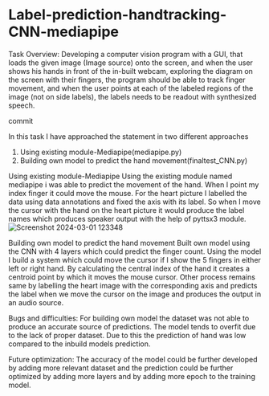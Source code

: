 # Label-prediction-handtracking-CNN-mediapipe

Task Overview:
Developing a computer vision program with a GUI, that loads the given image (Image source)
onto the screen, and when the user shows his hands in front of the in-built webcam,
exploring the diagram on the screen with their fingers, the program should be able to track
finger movement, and when the user points at each of the labeled regions of the image (not
on side labels), the labels needs to be readout with synthesized speech.


commit

In this task I have approached the statement in two different approaches 
1. Using existing module-Mediapipe(mediapipe.py)
2. Building own model to predict the hand movement(finaltest_CNN.py)

Using existing module-Mediapipe
Using the existing module named mediapipe i was able to predict the movement of the hand. When I point my index finger it could move the mouse. For the heart picture I labelled the data using data annotations and fixed the axis with its label. So when I move the cursor with the hand on the heart picture it would produce the label names which produces speaker output with the help of pyttsx3 module.
 ![Screenshot 2024-03-01 123348](https://github.com/navaneeth8056/Label-prediction-handtracking-CNN-mediapipe/assets/126904083/94bdd7f0-90ad-4293-8cce-b745f21c7242)


Building own model to predict the hand movement
Built own model using the CNN with 4 layers which could predict the finger count. Using the model I build a system which could move the cursor if I show the 5 fingers in either left or right hand. By calculating the central index of the hand it creates a centroid point by which it moves the mouse cursor.
Other process remains same by labelling the heart image with the corresponding axis and predicts the label when we move the cursor on the image and produces the output in an audio source.

Bugs and difficulties:
For building own model the dataset was not able to produce an accurate source of predictions. The model tends to overfit due to the lack of proper dataset. Due to this the prediction of hand was low compared to the inbuild models prediction.

Future optimization:
The accuracy of the model could be further developed by adding more relevant dataset and the prediction could be further optimized by adding more layers and by adding more epoch to the training model.
